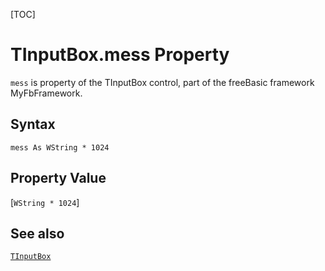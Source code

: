 [TOC]
# TInputBox.mess Property

`mess` is property of the TInputBox control, part of the freeBasic framework MyFbFramework.
## Syntax
```freeBasic
mess As WString * 1024
```
## Property Value
[`WString * 1024`]
## See also
[`TInputBox`](TInputBox.md)
